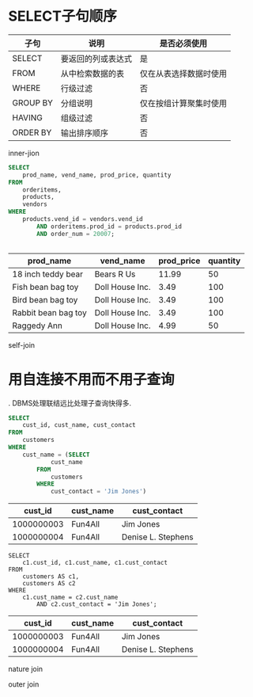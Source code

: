 # SELECT子句顺序



| 子句     | 说明               | 是否必须使用           |
| -------- | ------------------ | ---------------------- |
| SELECT   | 要返回的列或表达式 | 是                     |
| FROM     | 从中检索数据的表   | 仅在从表选择数据时使用 |
| WHERE    | 行级过滤           | 否                     |
| GROUP BY | 分组说明           | 仅在按组计算聚集时使用 |
| HAVING   | 组级过滤           | 否                     |
| ORDER BY | 输出排序顺序       | 否                     |

inner-jion

``` sql
SELECT 
    prod_name, vend_name, prod_price, quantity
FROM
    orderitems,
    products,
    vendors
WHERE
    products.vend_id = vendors.vend_id
        AND orderitems.prod_id = products.prod_id
        AND order_num = 20007;
        
```

| prod_name           | vend_name       | prod_price | quantity |
| ------------------- | --------------- | ---------- | -------- |
| 18 inch teddy bear  | Bears R Us      | 11.99      | 50       |
| Fish bean bag toy   | Doll House Inc. | 3.49       | 100      |
| Bird bean bag toy   | Doll House Inc. | 3.49       | 100      |
| Rabbit bean bag toy | Doll House Inc. | 3.49       | 100      |
| Raggedy Ann         | Doll House Inc. | 4.99       | 50       |

self-join

# 用自连接不用而不用子查询
. DBMS处理联结远比处理子查询快得多.

```sql
SELECT 
    cust_id, cust_name, cust_contact
FROM
    customers
WHERE
    cust_name = (SELECT 
            cust_name
        FROM
            customers
        WHERE
            cust_contact = 'Jim Jones')
```

| cust_id    | cust_name | cust_contact       |
| ---------- | --------- | ------------------ |
| 1000000003 | Fun4All   | Jim Jones          |
| 1000000004 | Fun4All   | Denise L. Stephens |

```mysql
SELECT 
    c1.cust_id, c1.cust_name, c1.cust_contact
FROM
    customers AS c1,
    customers AS c2
WHERE
    c1.cust_name = c2.cust_name
        AND c2.cust_contact = 'Jim Jones';
```

| cust_id    | cust_name | cust_contact       |
| ---------- | --------- | ------------------ |
| 1000000003 | Fun4All   | Jim Jones          |
| 1000000004 | Fun4All   | Denise L. Stephens |

nature join



outer join

